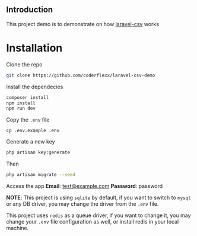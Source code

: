 ## Introduction
This project demo is to demonstrate on how [laravel-csv](https://github.com/coderflexx/laravel-csv) works

# Installation

Clone the repo

```bash
git clone https://github.com/coderflexx/laravel-csv-demo
```

Install the dependecies
```bash
composer install
npm install
npm run dev
```

Copy the `.env` file
```
cp .env.example .env
```

Generate a new key
```bash
php artisan key:generate
```
Then

```bash
php artisan migrate --seed
```

Access the app
__Email__: test@example.com
__Password__: password

__NOTE__: This project is using `sqlite` by default, if you want to switch to `mysql` or any DB driver, you may change the driver from the `.env` file.

This project uses `redis` as a queue driver, if you want to change it, you may change your `.env` file configuration as well, or install redis in your local machine.